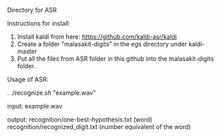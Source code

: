Directory for ASR

Instructions for install:

1. Install kaldi from here: https://github.com/kaldi-asr/kaldi
2. Create a folder "malasakit-digits" in the egs directory under kaldi-master
3. Put all the files from ASR folder in this github into the malasakit-digits folder.


Usage of ASR:

. ./recognize.sh "example.wav"

input: example.wav


output: recognition/one-best-hypothesis.txt  (word)
        recognition/recognized_digit.txt   (number equivalent of the word)
